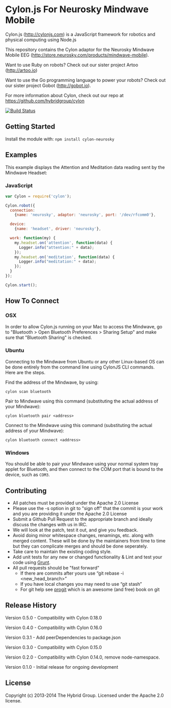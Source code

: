 # Cylon.js For Neurosky Mindwave Mobile

Cylon.js (http://cylonjs.com) is a JavaScript framework for robotics and
physical computing using Node.js

This repository contains the Cylon adaptor for the Neurosky Mindwave Mobile EEG (http://store.neurosky.com/products/mindwave-mobile).

Want to use Ruby on robots? Check out our sister project Artoo (http://artoo.io)

Want to use the Go programming language to power your robots? Check out our
sister project Gobot (http://gobot.io).

For more information about Cylon, check out our repo at
https://github.com/hybridgroup/cylon

[![Build Status](https://travis-ci.org/hybridgroup/cylon-neurosky.svg)](https://travis-ci.org/hybridgroup/cylon-neurosky)

## Getting Started

Install the module with: `npm install cylon-neurosky`

## Examples

This example displays the Attention and Meditation data reading sent by the Mindwave Headset:

### JavaScript

```javascript
var Cylon = require('cylon');

Cylon.robot({
  connection:
    {name: 'neurosky', adaptor: 'neurosky', port: '/dev/rfcomm0'},

  device:
    {name: 'headset', driver: 'neurosky'},

  work: function(my) {
    my.headset.on('attention', function(data) {
      Logger.info("attention:" + data);
    });
    my.headset.on('meditation', function(data) {
      Logger.info("meditation:" + data);
    });
  }
});

Cylon.start();
```

## How To Connect

### OSX

In order to allow Cylon.js running on your Mac to access the Mindwave, go to "Bluetooth > Open Bluetooth Preferences > Sharing Setup" and make sure that "Bluetooth Sharing" is checked.

### Ubuntu

Connecting to the Mindwave from Ubuntu or any other Linux-based OS can be done entirely from the command line using CylonJS CLI commands. Here are the steps.

Find the address of the Mindwave, by using:
```
cylon scan bluetooth
```

Pair to Mindwave using this command (substituting the actual address of your Mindwave):
```
cylon bluetooth pair <address>
```

Connect to the Mindwave using this command (substituting the actual address of your Mindwave):
```
cylon bluetooth connect <address>
```

### Windows

You should be able to pair your Mindwave using your normal system tray applet for Bluetooth, and then connect to the COM port that is bound to the device, such as `COM3`.

## Contributing

* All patches must be provided under the Apache 2.0 License
* Please use the -s option in git to "sign off" that the commit is your work and you are providing it under the Apache 2.0 License
* Submit a Github Pull Request to the appropriate branch and ideally discuss the changes with us in IRC.
* We will look at the patch, test it out, and give you feedback.
* Avoid doing minor whitespace changes, renamings, etc. along with merged content. These will be done by the maintainers from time to time but they can complicate merges and should be done seperately.
* Take care to maintain the existing coding style.
* Add unit tests for any new or changed functionality & Lint and test your code using [Grunt](http://gruntjs.com/).
* All pull requests should be "fast forward"
  * If there are commits after yours use “git rebase -i <new_head_branch>”
  * If you have local changes you may need to use “git stash”
  * For git help see [progit](http://git-scm.com/book) which is an awesome (and free) book on git

## Release History

Version 0.5.0 - Compatibility with Cylon 0.18.0

Version 0.4.0 - Compatibility with Cylon 0.16.0

Version 0.3.1 - Add peerDependencies to package.json

Version 0.3.0 - Compatibility with Cylon 0.15.0

Version 0.2.0 - Compatibility with Cylon 0.14.0, remove node-namespace.

Version 0.1.0 - Initial release for ongoing development

## License

Copyright (c) 2013-2014 The Hybrid Group. Licensed under the Apache 2.0 license.
